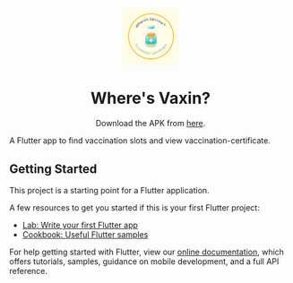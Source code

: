 <p align="center">
    <a href="https://iread.ga">
        <img src="https://raw.githubusercontent.com/ashutoshkrris/Where-Vaxin/master/assets/images/icon.png" width="20%">
    </a>
</p>

<h1 align="center">
    Where's Vaxin?
</h1>

<p align="center">
    Download the APK from <a href="https://github.com/ashutoshkrris/Where-Vaxin/blob/master/where-vaxin.apk">here</a>.
</p>

A Flutter app to find vaccination slots and view vaccination-certificate.

## Getting Started

This project is a starting point for a Flutter application.

A few resources to get you started if this is your first Flutter project:

- [Lab: Write your first Flutter app](https://flutter.dev/docs/get-started/codelab)
- [Cookbook: Useful Flutter samples](https://flutter.dev/docs/cookbook)

For help getting started with Flutter, view our
[online documentation](https://flutter.dev/docs), which offers tutorials,
samples, guidance on mobile development, and a full API reference.
